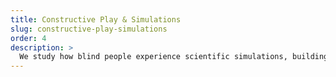```yaml
---
title: Constructive Play & Simulations
slug: constructive-play-simulations
order: 4
description: >
  We study how blind people experience scientific simulations, building LEGO sets, solving logic puzzles, and playing turn-based strategy games; understanding how individuals construct mental models and induce a sense of flow, especially for abstract ideas, strategy, or large-scale objects beyond direct sensory reach.
---
```

